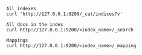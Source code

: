     All indexes
    curl 'http://127.0.0.1:9200/_cat/indices?v'
    
    All docs in the index
    curl http://127.0.0.1:9200/<index_name>/_search
    
    Mappings
    curl http://127.0.0.1:9200/<index_name>/_mapping

